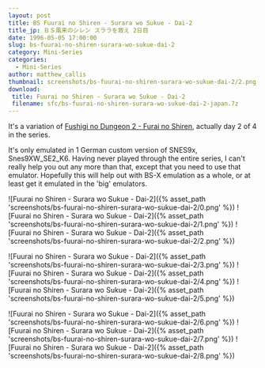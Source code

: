 ```yaml
---
layout: post
title: BS Fuurai no Shiren - Surara wo Sukue - Dai-2
title_jp: ＢＳ風来のシレン スララを救え 2日目
date: 1996-05-05 17:00:00
slug: bs-fuurai-no-shiren-surara-wo-sukue-dai-2
category: Mini-Series
categories:
  - Mini-Series
author: matthew_callis
thumbnail: screenshots/bs-fuurai-no-shiren-surara-wo-sukue-dai-2/2.png
download:
 title: Fuurai no Shiren - Surara wo Sukue - Dai-2
 filename: sfc/bs-fuurai-no-shiren-surara-wo-sukue-dai-2-japan.7z
---
```


It's a variation of [Fushigi no Dungeon 2 - Furai no Shiren](https://superfamicom.org/info/fushigi-no-dungeon-2-furai-no-shiren/ "Fushigi no Dungeon 2 - Furai no Shiren"), actually day 2 of 4 in the series.

It's only emulated in 1 German custom version of SNES9x, Snes9XW_SE2_K6. Having never played through the entire series, I can't really help you out any more than that, except that you need to use that emulator. Hopefully this will help out with BS-X emulation as a whole, or at least get it emulated in the 'big' emulators.

![Fuurai no Shiren - Surara wo Sukue - Dai-2]({% asset_path 'screenshots/bs-fuurai-no-shiren-surara-wo-sukue-dai-2/0.png' %})
![Fuurai no Shiren - Surara wo Sukue - Dai-2]({% asset_path 'screenshots/bs-fuurai-no-shiren-surara-wo-sukue-dai-2/1.png' %})
![Fuurai no Shiren - Surara wo Sukue - Dai-2]({% asset_path 'screenshots/bs-fuurai-no-shiren-surara-wo-sukue-dai-2/2.png' %})

![Fuurai no Shiren - Surara wo Sukue - Dai-2]({% asset_path 'screenshots/bs-fuurai-no-shiren-surara-wo-sukue-dai-2/3.png' %})
![Fuurai no Shiren - Surara wo Sukue - Dai-2]({% asset_path 'screenshots/bs-fuurai-no-shiren-surara-wo-sukue-dai-2/4.png' %})
![Fuurai no Shiren - Surara wo Sukue - Dai-2]({% asset_path 'screenshots/bs-fuurai-no-shiren-surara-wo-sukue-dai-2/5.png' %})

![Fuurai no Shiren - Surara wo Sukue - Dai-2]({% asset_path 'screenshots/bs-fuurai-no-shiren-surara-wo-sukue-dai-2/6.png' %})
![Fuurai no Shiren - Surara wo Sukue - Dai-2]({% asset_path 'screenshots/bs-fuurai-no-shiren-surara-wo-sukue-dai-2/7.png' %})
![Fuurai no Shiren - Surara wo Sukue - Dai-2]({% asset_path 'screenshots/bs-fuurai-no-shiren-surara-wo-sukue-dai-2/8.png' %})
